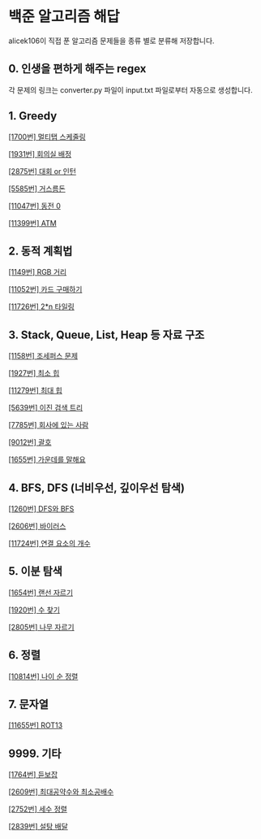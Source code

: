 # 백준 알고리즘 해답

alicek106이 직접 푼 알고리즘 문제들을 종류 별로 분류해 저장합니다.

## 0. 인생을 편하게 해주는 regex
각 문제의 링크는 converter.py 파일이 input.txt 파일로부터 자동으로 생성합니다.

## 1. Greedy

[[1700번] 멀티탭 스케줄링](https://github.com/alicek106/bj-algorithm-solutions/blob/master/src/1-greedy-1700.cpp)

[[1931번] 회의실 배정](https://github.com/alicek106/bj-algorithm-solutions/blob/master/src/1-greedy-1931.cpp)

[[2875번] 대회 or 인턴](https://github.com/alicek106/bj-algorithm-solutions/blob/master/src/1-greedy-2875.cpp)

[[5585번] 거스름돈](https://github.com/alicek106/bj-algorithm-solutions/blob/master/src/1-greedy-5585.cpp)

[[11047번] 동전 0](https://github.com/alicek106/bj-algorithm-solutions/blob/master/src/1-greedy-11047.cpp)

[[11399번] ATM](https://github.com/alicek106/bj-algorithm-solutions/blob/master/src/1-greedy-11399.cpp)

## 2. 동적 계획법

[[1149번] RGB 거리](https://github.com/alicek106/bj-algorithm-solutions/blob/master/src/2-dp-1149.cpp)

[[11052번] 카드 구매하기](https://github.com/alicek106/bj-algorithm-solutions/blob/master/src/2-dp-11052.cpp)

[[11726번] 2*n 타일링](https://github.com/alicek106/bj-algorithm-solutions/blob/master/src/2-dp-11726.cpp)

## 3. Stack, Queue, List, Heap 등 자료 구조

[[1158번] 조세퍼스 문제](https://github.com/alicek106/bj-algorithm-solutions/blob/master/src/3-data-structure-1158.cpp)

[[1927번] 최소 힙](https://github.com/alicek106/bj-algorithm-solutions/blob/master/src/3-data-structure-1927.cpp)

[[11279번] 최대 힙](https://github.com/alicek106/bj-algorithm-solutions/blob/master/src/3-data-structure-11279.cpp)

[[5639번] 이진 검색 트리](https://github.com/alicek106/bj-algorithm-solutions/blob/master/src/3-data-structure-5639.cpp)

[[7785번] 회사에 있는 사람](https://github.com/alicek106/bj-algorithm-solutions/blob/master/src/3-data-structure-7785.cpp)

[[9012번] 괄호](https://github.com/alicek106/bj-algorithm-solutions/blob/master/src/3-data-structure-9012.cpp)

[[1655번] 가운데를 말해요](https://github.com/alicek106/bj-algorithm-solutions/blob/master/src/3-data-structure-1655.py)

## 4. BFS, DFS (너비우선, 깊이우선 탐색)

[[1260번] DFS와 BFS](https://github.com/alicek106/bj-algorithm-solutions/blob/master/src/4-bfs-dfs-1260.cpp)

[[2606번] 바이러스](https://github.com/alicek106/bj-algorithm-solutions/blob/master/src/4-bfs-dfs-2606.cpp)

[[11724번] 연결 요소의 개수](https://github.com/alicek106/bj-algorithm-solutions/blob/master/src/4-bfs-dfs-11724.cpp)

## 5. 이분 탐색

[[1654번] 랜선 자르기](https://github.com/alicek106/bj-algorithm-solutions/blob/master/src/5-binary-search-1654.cpp)

[[1920번] 수 찾기](https://github.com/alicek106/bj-algorithm-solutions/blob/master/src/5-binary-search-1920.cpp)

[[2805번] 나무 자르기](https://github.com/alicek106/bj-algorithm-solutions/blob/master/src/5-binary-search-2805.cpp)

## 6. 정렬

[[10814번] 나이 순 정렬](https://github.com/alicek106/bj-algorithm-solutions/blob/master/src/6-sort-10814.cpp)

## 7. 문자열

[[11655번] ROT13](https://github.com/alicek106/bj-algorithm-solutions/blob/master/src/7-str-11655.py)

## 9999. 기타

[[1764번] 듣보잡](https://github.com/alicek106/bj-algorithm-solutions/blob/master/src/9999-etc-1764.cpp)

[[2609번] 최대공약수와 최소공배수](https://github.com/alicek106/bj-algorithm-solutions/blob/master/src/9999-etc-2609.cpp)

[[2752번] 세수 정렬](https://github.com/alicek106/bj-algorithm-solutions/blob/master/src/9999-etc-2752.cpp)

[[2839번] 설탕 배달](https://github.com/alicek106/bj-algorithm-solutions/blob/master/src/9999-etc-2839.cpp)


